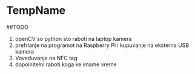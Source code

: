 # TempName

##TODO
1. openCV so python sto raboti na laptop kamera
2. prefrlanje na programot na Raspberry Pi i kupuvanje na eksterna USB kamera
3. Voveduvanje na NFC tag
4. dopolnitelni raboti koga ke imame vreme
